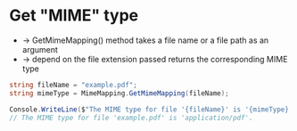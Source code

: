 
# Get "MIME" type
* -> GetMimeMapping() method takes a file name or a file path as an argument
* -> depend on the file extension passed returns the corresponding MIME type

```c#
string fileName = "example.pdf";
string mimeType = MimeMapping.GetMimeMapping(fileName);

Console.WriteLine($"The MIME type for file '{fileName}' is '{mimeType}'.");
// The MIME type for file 'example.pdf' is 'application/pdf'.
```